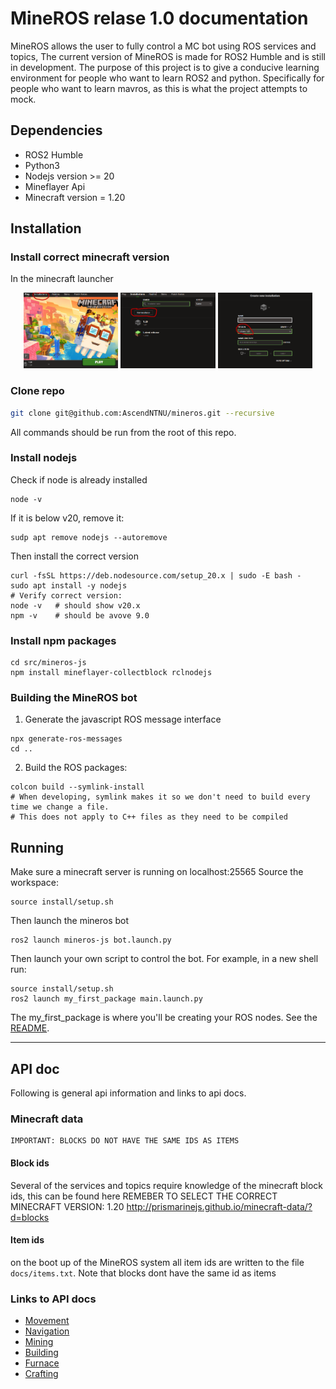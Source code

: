 # MineROS relase 1.0 documentation
MineROS allows the user to fully control a MC bot using ROS services and topics, The current version of MineROS is made for ROS2 Humble and is still in development. The purpose of this project is to give a conducive learning environment for people who want to learn ROS2 and python. Specifically for people who want to learn mavros, as this is what the project attempts to mock.

## Dependencies
- ROS2 Humble
- Python3
- Nodejs version >= 20
- Mineflayer Api
- Minecraft version = 1.20

## Installation
### Install correct minecraft version
In the minecraft launcher
<p align="center">
  <img src="./docs/pics/mc_install_1.png" alt="Minecraft install step 1" width="30%"/>
  <img src="./docs/pics/mc_install_2.png" alt="Minecraft install step 2" width="30%"/>
  <img src="./docs/pics/mc_install_3.png" alt="Minecraft install step 3" width="30%"/>
</p>

### Clone repo
```bash
git clone git@github.com:AscendNTNU/mineros.git --recursive
```
All commands should be run from the root of this repo.

### Install nodejs
Check if node is already installed
```shell
node -v
```
If it is below v20, remove it:
```shell
sudp apt remove nodejs --autoremove
```
Then install the correct version
```shell
curl -fsSL https://deb.nodesource.com/setup_20.x | sudo -E bash -
sudo apt install -y nodejs
# Verify correct version:
node -v   # should show v20.x
npm -v    # should be avove 9.0
```

### Install npm packages
```shell
cd src/mineros-js
npm install mineflayer-collectblock rclnodejs
``` 

### Building the MineROS bot
1) Generate the javascript ROS message interface
```shell
npx generate-ros-messages
cd ..
```
2) Build the ROS packages:
```shell
colcon build --symlink-install
# When developing, symlink makes it so we don't need to build every time we change a file.
# This does not apply to C++ files as they need to be compiled
```

## Running
Make sure a minecraft server is running on localhost:25565
Source the workspace:
```shell
source install/setup.sh
```
Then launch the mineros bot
```shell
ros2 launch mineros-js bot.launch.py
```
Then launch your own script to control the bot. For example, in a new shell run:
```shell
source install/setup.sh
ros2 launch my_first_package main.launch.py
```
The my_first_package is where you'll be creating your ROS nodes.
See the [README](src/my_first_package/README.md).
___
## API doc
Following is general api information and links to api docs.

### Minecraft data
```
IMPORTANT: BLOCKS DO NOT HAVE THE SAME IDS AS ITEMS
```

#### Block ids
Several of the services and topics require knowledge of the minecraft block ids, this can be found here REMEBER TO SELECT THE CORRECT MINECRAFT VERSION: 1.20 http://prismarinejs.github.io/minecraft-data/?d=blocks

#### Item ids
on the boot up of the MineROS system all item ids are written to the file ` docs/items.txt `. Note that blocks dont have the same id as items

### Links to API docs
- [Movement](docs/movement.md)
- [Navigation](docs/navigation.md)
- [Mining](docs/mining.md)
- [Building](docs/building.md)
- [Furnace](docs/furnace.md)
- [Crafting](docs/crafting.md)
